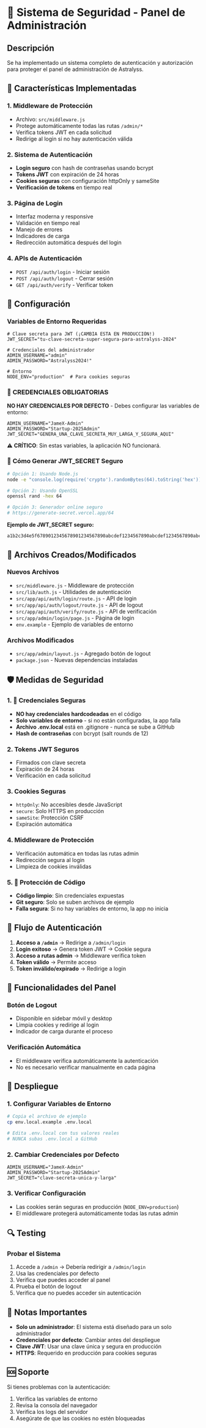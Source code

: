 # 🔐 Sistema de Seguridad - Panel de Administración

## Descripción
Se ha implementado un sistema completo de autenticación y autorización para proteger el panel de administración de Astralyss.

## 🚀 Características Implementadas

### 1. **Middleware de Protección**
- Archivo: `src/middleware.js`
- Protege automáticamente todas las rutas `/admin/*`
- Verifica tokens JWT en cada solicitud
- Redirige al login si no hay autenticación válida

### 2. **Sistema de Autenticación**
- **Login seguro** con hash de contraseñas usando bcrypt
- **Tokens JWT** con expiración de 24 horas
- **Cookies seguras** con configuración httpOnly y sameSite
- **Verificación de tokens** en tiempo real

### 3. **Página de Login**
- Interfaz moderna y responsive
- Validación en tiempo real
- Manejo de errores
- Indicadores de carga
- Redirección automática después del login

### 4. **APIs de Autenticación**
- `POST /api/auth/login` - Iniciar sesión
- `POST /api/auth/logout` - Cerrar sesión
- `GET /api/auth/verify` - Verificar token

## 🔧 Configuración

### Variables de Entorno Requeridas
```env
# Clave secreta para JWT (¡CAMBIA ESTA EN PRODUCCIÓN!)
JWT_SECRET="tu-clave-secreta-super-segura-para-astralyss-2024"

# Credenciales del administrador
ADMIN_USERNAME="admin"
ADMIN_PASSWORD="Astralyss2024!"

# Entorno
NODE_ENV="production"  # Para cookies seguras
```

### 🔐 **CREDENCIALES OBLIGATORIAS**
**NO HAY CREDENCIALES POR DEFECTO** - Debes configurar las variables de entorno:

```env
ADMIN_USERNAME="JameX-Admin"
ADMIN_PASSWORD="Startup-2025Admin"
JWT_SECRET="GENERA_UNA_CLAVE_SECRETA_MUY_LARGA_Y_SEGURA_AQUI"
```

⚠️ **CRÍTICO**: Sin estas variables, la aplicación NO funcionará.

### 🔑 **Cómo Generar JWT_SECRET Seguro**
```bash
# Opción 1: Usando Node.js
node -e "console.log(require('crypto').randomBytes(64).toString('hex'))"

# Opción 2: Usando OpenSSL
openssl rand -hex 64

# Opción 3: Generador online seguro
# https://generate-secret.vercel.app/64
```

**Ejemplo de JWT_SECRET seguro:**
```
a1b2c3d4e5f6789012345678901234567890abcdef1234567890abcdef1234567890abcdef1234567890abcdef1234567890abcdef1234567890abcdef1234567890abcdef
```

## 📁 Archivos Creados/Modificados

### Nuevos Archivos
- `src/middleware.js` - Middleware de protección
- `src/lib/auth.js` - Utilidades de autenticación
- `src/app/api/auth/login/route.js` - API de login
- `src/app/api/auth/logout/route.js` - API de logout
- `src/app/api/auth/verify/route.js` - API de verificación
- `src/app/admin/login/page.js` - Página de login
- `env.example` - Ejemplo de variables de entorno

### Archivos Modificados
- `src/app/admin/layout.js` - Agregado botón de logout
- `package.json` - Nuevas dependencias instaladas

## 🛡️ Medidas de Seguridad

### 1. **🔐 Credenciales Seguras**
- **NO hay credenciales hardcodeadas** en el código
- **Solo variables de entorno** - si no están configuradas, la app falla
- **Archivo .env.local** está en .gitignore - nunca se sube a GitHub
- **Hash de contraseñas** con bcrypt (salt rounds de 12)

### 2. **Tokens JWT Seguros**
- Firmados con clave secreta
- Expiración de 24 horas
- Verificación en cada solicitud

### 3. **Cookies Seguras**
- `httpOnly`: No accesibles desde JavaScript
- `secure`: Solo HTTPS en producción
- `sameSite`: Protección CSRF
- Expiración automática

### 4. **Middleware de Protección**
- Verificación automática en todas las rutas admin
- Redirección segura al login
- Limpieza de cookies inválidas

### 5. **🚨 Protección de Código**
- **Código limpio**: Sin credenciales expuestas
- **Git seguro**: Solo se suben archivos de ejemplo
- **Falla segura**: Si no hay variables de entorno, la app no inicia

## 🚦 Flujo de Autenticación

1. **Acceso a `/admin`** → Redirige a `/admin/login`
2. **Login exitoso** → Genera token JWT → Cookie segura
3. **Acceso a rutas admin** → Middleware verifica token
4. **Token válido** → Permite acceso
5. **Token inválido/expirado** → Redirige a login

## 🔄 Funcionalidades del Panel

### Botón de Logout
- Disponible en sidebar móvil y desktop
- Limpia cookies y redirige al login
- Indicador de carga durante el proceso

### Verificación Automática
- El middleware verifica automáticamente la autenticación
- No es necesario verificar manualmente en cada página

## 🚀 Despliegue

### 1. **Configurar Variables de Entorno**
```bash
# Copia el archivo de ejemplo
cp env.local.example .env.local

# Edita .env.local con tus valores reales
# NUNCA subas .env.local a GitHub
```

### 2. **Cambiar Credenciales por Defecto**
```env
ADMIN_USERNAME="JameX-Admin"
ADMIN_PASSWORD="Startup-2025Admin"
JWT_SECRET="clave-secreta-unica-y-larga"
```

### 3. **Verificar Configuración**
- Las cookies serán seguras en producción (`NODE_ENV=production`)
- El middleware protegerá automáticamente todas las rutas admin

## 🔍 Testing

### Probar el Sistema
1. Accede a `/admin` → Debería redirigir a `/admin/login`
2. Usa las credenciales por defecto
3. Verifica que puedes acceder al panel
4. Prueba el botón de logout
5. Verifica que no puedes acceder sin autenticación

## 📝 Notas Importantes

- **Solo un administrador**: El sistema está diseñado para un solo administrador
- **Credenciales por defecto**: Cambiar antes del despliegue
- **Clave JWT**: Usar una clave única y segura en producción
- **HTTPS**: Requerido en producción para cookies seguras

## 🆘 Soporte

Si tienes problemas con la autenticación:
1. Verifica las variables de entorno
2. Revisa la consola del navegador
3. Verifica los logs del servidor
4. Asegúrate de que las cookies no estén bloqueadas
